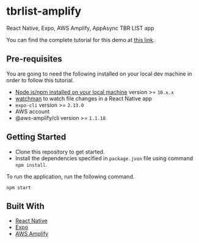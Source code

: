 # tbrlist-amplify

React Native, Expo, AWS Amplify, AppAsync TBR LIST app

You can find the complete tutorial for this demo at [this link](https://pusher.com/tutorials/serverless-react-native-aws-amplify).

## Pre-requisites

You are going to need the following installed on your local dev machine in order to follow this tutorial.

- [Node.js/npm installed on your local machine](https://nodejs.org) version >= `10.x.x`
- [watchman](https://facebook.github.io/watchman/) to watch file changes in a React Native app
- `expo-cli` version >= `2.13.0`
- AWS account
- @aws-amplify/cli version >= `1.1.18`

## Getting Started

- Clone this repository to get started.
- Install the dependencies specified in `package.json` file using command `npm install`.

To run the application, run the following command.

```shell
npm start
```

## Built With
- [React Native](http://facebook.github.io/react-native/)
- [Expo](http://expo.io/)
- [AWS Amplify](http://aws-amplify.github.io)
